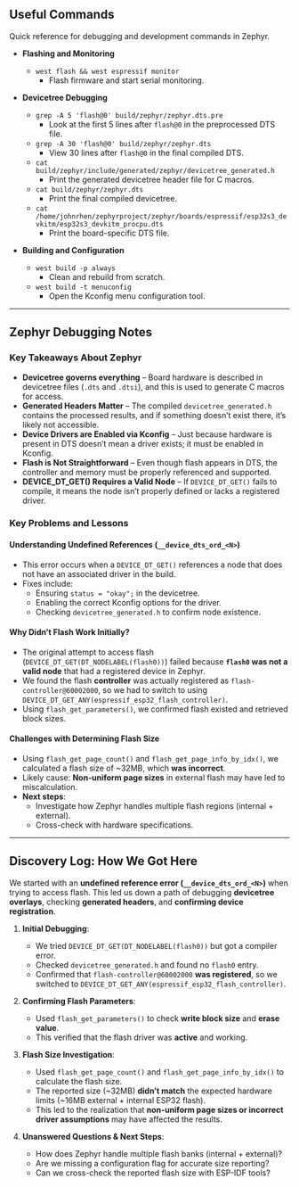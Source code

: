 ## **Useful Commands**

Quick reference for debugging and development commands in Zephyr.

- **Flashing and Monitoring**

  - `west flash && west espressif monitor`
    - Flash firmware and start serial monitoring.

- **Devicetree Debugging**

  - `grep -A 5 'flash@0' build/zephyr/zephyr.dts.pre`
    - Look at the first 5 lines after `flash@0` in the preprocessed DTS file.
  - `grep -A 30 'flash@0' build/zephyr/zephyr.dts`
    - View 30 lines after `flash@0` in the final compiled DTS.
  - `cat build/zephyr/include/generated/zephyr/devicetree_generated.h`
    - Print the generated devicetree header file for C macros.
  - `cat build/zephyr/zephyr.dts`
    - Print the final compiled devicetree.
  - `cat /home/johnrhen/zephyrproject/zephyr/boards/espressif/esp32s3_devkitm/esp32s3_devkitm_procpu.dts`
    - Print the board-specific DTS file.

- **Building and Configuration**
  - `west build -p always`
    - Clean and rebuild from scratch.
  - `west build -t menuconfig`
    - Open the Kconfig menu configuration tool.

---

## **Zephyr Debugging Notes**

### **Key Takeaways About Zephyr**

- **Devicetree governs everything** – Board hardware is described in devicetree
  files (`.dts` and `.dtsi`), and this is used to generate C macros for access.
- **Generated Headers Matter** – The compiled `devicetree_generated.h` contains
  the processed results, and if something doesn’t exist there, it’s likely not
  accessible.
- **Device Drivers are Enabled via Kconfig** – Just because hardware is present
  in DTS doesn’t mean a driver exists; it must be enabled in Kconfig.
- **Flash is Not Straightforward** – Even though flash appears in DTS, the
  controller and memory must be properly referenced and supported.
- **DEVICE_DT_GET() Requires a Valid Node** – If `DEVICE_DT_GET()` fails to
  compile, it means the node isn’t properly defined or lacks a registered
  driver.

### **Key Problems and Lessons**

#### **Understanding Undefined References (`__device_dts_ord_<N>`)**

- This error occurs when a `DEVICE_DT_GET()` references a node that does not
  have an associated driver in the build.
- Fixes include:
  - Ensuring `status = "okay";` in the devicetree.
  - Enabling the correct Kconfig options for the driver.
  - Checking `devicetree_generated.h` to confirm node existence.

#### **Why Didn’t Flash Work Initially?**

- The original attempt to access flash (`DEVICE_DT_GET(DT_NODELABEL(flash0))`)
  failed because **`flash0` was not a valid node** that had a registered device
  in Zephyr.
- We found the flash **controller** was actually registered as
  `flash-controller@60002000`, so we had to switch to using
  `DEVICE_DT_GET_ANY(espressif_esp32_flash_controller)`.
- Using `flash_get_parameters()`, we confirmed flash existed and retrieved block
  sizes.

#### **Challenges with Determining Flash Size**

- Using `flash_get_page_count()` and `flash_get_page_info_by_idx()`, we
  calculated a flash size of ~32MB, which **was incorrect**.
- Likely cause: **Non-uniform page sizes** in external flash may have led to
  miscalculation.
- **Next steps**:
  - Investigate how Zephyr handles multiple flash regions (internal + external).
  - Cross-check with hardware specifications.

---

## **Discovery Log: How We Got Here**

We started with an **undefined reference error (`__device_dts_ord_<N>`)** when
trying to access flash. This led us down a path of debugging **devicetree
overlays**, checking **generated headers**, and **confirming device
registration**.

1. **Initial Debugging**:

   - We tried `DEVICE_DT_GET(DT_NODELABEL(flash0))` but got a compiler error.
   - Checked `devicetree_generated.h` and found no `flash0` entry.
   - Confirmed that `flash-controller@60002000` **was registered**, so we
     switched to `DEVICE_DT_GET_ANY(espressif_esp32_flash_controller)`.

2. **Confirming Flash Parameters**:

   - Used `flash_get_parameters()` to check **write block size** and **erase
     value**.
   - This verified that the flash driver was **active** and working.

3. **Flash Size Investigation**:

   - Used `flash_get_page_count()` and `flash_get_page_info_by_idx()` to
     calculate the flash size.
   - The reported size (~32MB) **didn’t match** the expected hardware limits
     (~16MB external + internal ESP32 flash).
   - This led to the realization that **non-uniform page sizes or incorrect
     driver assumptions** may have affected the results.

4. **Unanswered Questions & Next Steps**:
   - How does Zephyr handle multiple flash banks (internal + external)?
   - Are we missing a configuration flag for accurate size reporting?
   - Can we cross-check the reported flash size with ESP-IDF tools?
